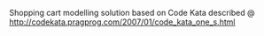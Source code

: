 Shopping cart modelling solution based on Code Kata described @ http://codekata.pragprog.com/2007/01/code_kata_one_s.html